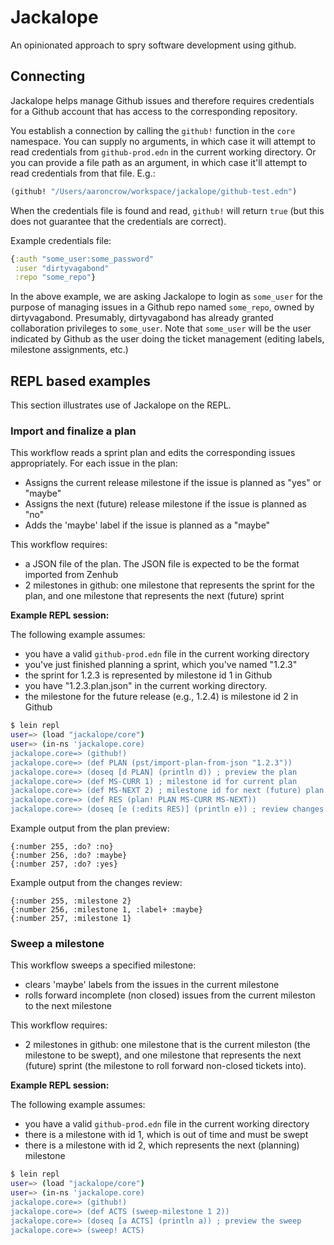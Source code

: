 # Jackalope

An opinionated approach to spry software development using github.

## Connecting

Jackalope helps manage Github issues and therefore requires credentials for a Github account that has access to the corresponding repository.

You establish a connection by calling the `github!` function in the `core` namespace. You can supply no arguments, in which case it will attempt to read credentials from `github-prod.edn` in the current working directory. Or you can provide a file path as an argument, in which case it'll attempt to read credentials from that file. E.g.:

```clojure
(github! "/Users/aaroncrow/workspace/jackalope/github-test.edn")
```

When the credentials file is found and read, `github!` will return `true` (but this does not guarantee that the credentials are correct).

Example credentials file:
```clojure
{:auth "some_user:some_password"
 :user "dirtyvagabond"
 :repo "some_repo"}
```

In the above example, we are asking Jackalope to login as `some_user` for the purpose of managing issues in a Github repo named `some_repo`, owned by dirtyvagabond. Presumably, dirtyvagabond has already granted collaboration privileges to `some_user`. Note that `some_user` will be the user indicated by Github as the user doing the ticket management (editing labels, milestone assignments, etc.)

## REPL based examples

This section illustrates use of Jackalope on the REPL.

### Import and finalize a plan

This workflow reads a sprint plan and edits the corresponding issues appropriately. For each issue in the plan:
* Assigns the current release milestone if the issue is planned as "yes" or "maybe"
* Assigns the next (future) release milestone if the issue is planned as "no"
* Adds the 'maybe' label if the issue is planned as a "maybe"

This workflow requires:
* a JSON file of the plan. The JSON file is expected to be the format imported from Zenhub
* 2 milestones in github: one milestone that represents the sprint for the plan, and one milestone that represents the next (future) sprint

__Example REPL session:__

The following example assumes:
* you have a valid `github-prod.edn` file in the current working directory
* you've just finished planning a sprint, which you've named "1.2.3"
* the sprint  for 1.2.3 is represented by milestone id 1 in Github
* you have "1.2.3.plan.json" in the current working directory.
* the milestone for the future release (e.g., 1.2.4) is milestone id 2 in Github

```bash
$ lein repl
user=> (load "jackalope/core")
user=> (in-ns 'jackalope.core)
jackalope.core=> (github!)
jackalope.core=> (def PLAN (pst/import-plan-from-json "1.2.3"))
jackalope.core=> (doseq [d PLAN] (println d)) ; preview the plan
jackalope.core=> (def MS-CURR 1) ; milestone id for current plan
jackalope.core=> (def MS-NEXT 2) ; milestone id for next (future) plan
jackalope.core=> (def RES (plan! PLAN MS-CURR MS-NEXT))
jackalope.core=> (doseq [e (:edits RES)] (println e)) ; review changes
```

Example output from the plan preview:
```
{:number 255, :do? :no}
{:number 256, :do? :maybe}
{:number 257, :do? :yes}
```

Example output from the changes review:
```
{:number 255, :milestone 2}
{:number 256, :milestone 1, :label+ :maybe}
{:number 257, :milestone 1}
```

### Sweep a milestone

This workflow sweeps a specified milestone:
* clears 'maybe' labels from the issues in the current milestone
* rolls forward incomplete (non closed) issues from the current mileston to the next milestone

This workflow requires:
* 2 milestones in github: one milestone that is the current mileston (the milestone to be swept), and one milestone that represents the next (future) sprint (the milestone to roll forward non-closed tickets into).

__Example REPL session:__

The following example assumes:
* you have a valid `github-prod.edn` file in the current working directory
* there is a milestone with id 1, which is out of time and must be swept
* there is a milestone with id 2, which represents the next (planning) milestone

```bash
$ lein repl
user=> (load "jackalope/core")
user=> (in-ns 'jackalope.core)
jackalope.core=> (github!)
jackalope.core=> (def ACTS (sweep-milestone 1 2))
jackalope.core=> (doseq [a ACTS] (println a)) ; preview the sweep
jackalope.core=> (sweep! ACTS)
```
